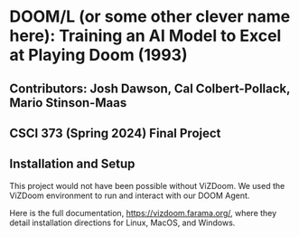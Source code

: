 # DOOM/L (or some other clever name here): Training an AI Model to Excel at Playing Doom (1993)

## Contributors: Josh Dawson, Cal Colbert-Pollack, Mario Stinson-Maas

## CSCI 373 (Spring 2024) Final Project

## Installation and Setup 

This project would not have been possible without ViZDoom. 
We used the ViZDoom environment to run and interact with our DOOM Agent.

Here is the full documentation, https://vizdoom.farama.org/, where they detail installation directions for Linux, MacOS, and Windows.

